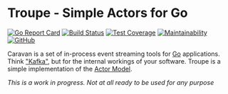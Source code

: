 # Troupe - Simple Actors for Go

[![Go Report Card](https://goreportcard.com/badge/github.com/caravan/troupe)](https://goreportcard.com/report/github.com/caravan/troupe) [![Build Status](https://app.travis-ci.com/caravan/troupe.svg?branch=main)](https://app.travis-ci.com/caravan/troupe) [![Test Coverage](https://api.codeclimate.com/v1/badges/b59c40856edfb8570303/test_coverage)](https://codeclimate.com/github/caravan/troupe/test_coverage) [![Maintainability](https://api.codeclimate.com/v1/badges/b59c40856edfb8570303/maintainability)](https://codeclimate.com/github/caravan/troupe/maintainability) [![GitHub](https://img.shields.io/github/license/caravan/troupe?cache=1)](https://github.com/caravan/troupe/blob/main/LICENSE.md)

Caravan is a set of in-process event streaming tools for [Go](https://golang.org/) applications. Think ["Kafka"](https://kafka.apache.org), but for the internal workings of your software. Troupe is a simple implementation of the [Actor Model](https://en.wikipedia.org/wiki/Actor_model).

_This is a work in progress. Not at all ready to be used for any purpose_

